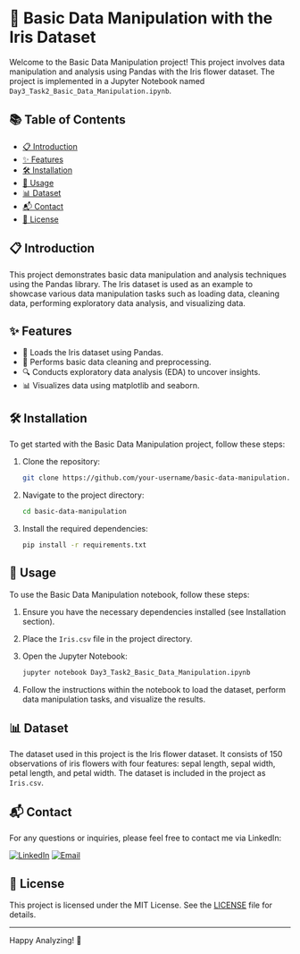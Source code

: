 # 🌸 Basic Data Manipulation with the Iris Dataset

Welcome to the Basic Data Manipulation project! This project involves data manipulation and analysis using Pandas with the Iris flower dataset. The project is implemented in a Jupyter Notebook named `Day3_Task2_Basic_Data_Manipulation.ipynb`.

## 📚 Table of Contents
- [📋 Introduction](#introduction)
- [✨ Features](#features)
- [🛠️ Installation](#installation)
- [🚀 Usage](#usage)
- [📊 Dataset](#dataset)
- [📬 Contact](#contact)
- [📜 License](#license)

## 📋 Introduction
This project demonstrates basic data manipulation and analysis techniques using the Pandas library. The Iris dataset is used as an example to showcase various data manipulation tasks such as loading data, cleaning data, performing exploratory data analysis, and visualizing data.

## ✨ Features
- 📂 Loads the Iris dataset using Pandas.
- 🧹 Performs basic data cleaning and preprocessing.
- 🔍 Conducts exploratory data analysis (EDA) to uncover insights.
- 📊 Visualizes data using matplotlib and seaborn.

## 🛠️ Installation
To get started with the Basic Data Manipulation project, follow these steps:

1. Clone the repository:
    ```sh
    git clone https://github.com/your-username/basic-data-manipulation.git
    ```

2. Navigate to the project directory:
    ```sh
    cd basic-data-manipulation
    ```

3. Install the required dependencies:
    ```sh
    pip install -r requirements.txt
    ```

## 🚀 Usage
To use the Basic Data Manipulation notebook, follow these steps:

1. Ensure you have the necessary dependencies installed (see Installation section).

2. Place the `Iris.csv` file in the project directory.

3. Open the Jupyter Notebook:
    ```sh
    jupyter notebook Day3_Task2_Basic_Data_Manipulation.ipynb
    ```

4. Follow the instructions within the notebook to load the dataset, perform data manipulation tasks, and visualize the results.

## 📊 Dataset
The dataset used in this project is the Iris flower dataset. It consists of 150 observations of iris flowers with four features: sepal length, sepal width, petal length, and petal width. The dataset is included in the project as `Iris.csv`.

## 📬 Contact
For any questions or inquiries, please feel free to contact me via LinkedIn:

[![LinkedIn](https://img.shields.io/badge/LinkedIn-0077B5?style=flat-square&logo=linkedin&logoColor=white)](https://www.linkedin.com/in/syed-muqtasid-ali-91a0a623a/)
[![Email](https://img.shields.io/badge/Email-D14836?style=flat-square&logo=gmail&logoColor=white)](mailto:muqtasid5266@gmail.com)

## 📜 License
This project is licensed under the MIT License. See the [LICENSE](LICENSE) file for details.

---

Happy Analyzing! 🎉
